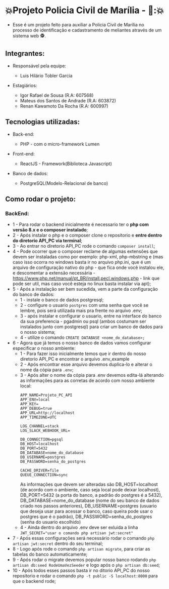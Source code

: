 # :boom:Projeto Policia Civil de Marília - :police_officer:::boom:

- Esse é um projeto feito para auxiliar a Policia Civil de Marília no processo de identificação e cadastramento de meliantes através de um sistema web :detective:.

## Integrantes:

- Responsável pela equipe:
  - Luis Hilário Tobler Garcia

- Estagiários:
  - Igor Rafael de Sousa (R.A: 607568)
  - Mateus dos Santos de Andrade (R.A: 603872)
  - Renan Kawamoto Da Rocha (R.A: 600997)

## Tecnologias utilizadas: 

- Back-end:
  - PHP - com o micro-framework Lumen

- Front-end:
  - ReactJS - Framework(Biblioteca Javascript)   

- Banco de dados:
  - PostgreSQL(Modelo-Relacional de banco)

## Como rodar o projeto:

### BackEnd:
- 1 - Para rodar o backend inicialmente é necessario ter o **php com versão 8.x e o composer instalado**;
- 2 - Após instalar o php e o composer clone o repositorio e **entre dentro do diretorio API_PC via terminal**;
- 3 - Ao entrar no diretorio API_PC rode o comando `composer install`;
- 4 - Pode ocorrer que o composer reclame de algumas extensões que devem ser instaladas como por exemplo: php-xml, php-mbstring e  (mas caso isso ocorra no windows basta ir no arquivo php.ini, que é um arquivo de configuração nativo do php - que fica onde você instalou ele, e descomentar a extensão necessária - https://www.php.net/manual/pt_BR/install.pecl.windows.php - link que pode ser util, mas caso você esteja no linux basta instalar via apt);
- 5 - Após a instalação ser bem sucedida, vem a parte da configuração do banco de dados:
    -  1 - instale o banco de dados postgresql;
    -  2 - configure o usuario `postgres` com uma senha que você se lembre, pois será utilizada mais pra frente no arquivo .env;
    -  3 - após instalar e configurar o usuario, entre na interface do banco da sua preferencia - pgadmin ou psql (ambos costumam ser instalados junto com postgresql) para criar um banco de dados para o nosso sistema;
    - 4 - utilize o comando `CREATE DATABASE <nome_do_database>;`
- 6 - Agora que já temos o nosso banco de dados vamos configurar especificar o nosso ambiente:
    - 1 - Para fazer isso inicialmente temos que ir dentro do nosso diretorio API_PC e encontrar o arquivo .env_example
    - 2 - Após encontrar esse arquivo devemos duplica-lo e alterar o nome da cópia para `.env`;
    - 3 - Após alter o nome da cópia para .env devemos edita-lá alterando as informações para as corretas de acordo com nosso ambiente local:
      ~~~
      APP_NAME=Projeto_PC_API
      APP_ENV=local
      APP_KEY=
      APP_DEBUG=true
      APP_URL=http://localhost
      APP_TIMEZONE=UTC
      
      LOG_CHANNEL=stack
      LOG_SLACK_WEBHOOK_URL=
      
      DB_CONNECTION=pgsql
      DB_HOST=localhost
      DB_PORT=5432
      DB_DATABASE=nome_do_database
      DB_USERNAME=postgres
      DB_PASSWORD=senha_do_postgres
      
      CACHE_DRIVER=file
      QUEUE_CONNECTION=sync
      ~~~
        As informações que devem ser alteradas são DB_HOST=localhost (de acordo com o ambiente, caso seja local pode deixar localhost), DB_PORT=5432 (a porta do banco, a padrão do postgres é a 5432), DB_DATABASE=nome_do_database (nome do seu banco de dados criado nos passos anteriores), DB_USERNAME=postgres (usuario que deseja usar para acessar o banco, caso queira pode usar o postgres que é o padrão), DB_PASSWORD=senha_do_postgres (senha do usuario escolhido)
    - 4 - Ainda dentro do arquivo .env deve ser exluida a linha `JWT_SECRET="usar o comando php artisan jwt:secret"`
- 7 - Após essas configurações será necessário rodar o comando `php artisan jwt:secret` dentro do seu terminal;
- 8 - Logo após rode o comando `php artisan migrate`, para criar as tabelas do banco automaticamente;
- 9 - Após rodar o migrate devemos popular nosso banco rodando `php artisan db:seed RodeUmaVezSeeder` e logo após o `php artisan db:seed`;
- 10 - Após todos esses passos basta ir no ditorio API_PC do nosso repositorio e rodar o comando `php -t public -S localhost:8000` para que o backend rode;


